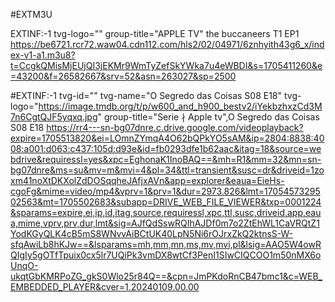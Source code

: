 #EXTM3U

EXTINF:-1 tvg-logo="" group-title="APPLE TV" the buccaneers T1 EP1
https://be6721.rcr72.waw04.cdn112.com/hls2/02/04971/6znhyith43g6_x/index-v1-a1.m3u8?t=CcgkQMisMjEUjQI3jEKMr9WmTyZefSkYWka7u4eWBDI&s=1705411260&e=43200&f=26582667&srv=52&asn=263027&sp=2500

#EXTINF:-1 tvg-id="" tvg-name="O Segredo das Coisas S08 E18" tvg-logo="https://image.tmdb.org/t/p/w600_and_h900_bestv2/iYekbzhxzCd3M7n6CgtQJF5yqxq.jpg" group-title="Serie ∤ Apple tv",O Segredo das Coisas S08 E18
https://rr4---sn-bg07dnre.c.drive.google.com/videoplayback?expire=1705513820&ei=LOmnZYmqA4O62bQPkYO5sAM&ip=2804:8838:4008:a001:d063:c437:105d:d93e&id=fb0293dfe1b62aac&itag=18&source=webdrive&requiressl=yes&xpc=EghonaK1InoBAQ==&mh=R1&mm=32&mn=sn-bg07dnre&ms=su&mv=m&mvi=4&pl=34&ttl=transient&susc=dr&driveid=1zoxm41noXtDKXolZdDOSqqheJAfjxAVn&app=explorer&eaua=EieHs-cgoFg&mime=video/mp4&vprv=1&prv=1&dur=2973.826&lmt=1705457329502563&mt=1705502683&subapp=DRIVE_WEB_FILE_VIEWER&txp=0001224&sparams=expire,ei,ip,id,itag,source,requiressl,xpc,ttl,susc,driveid,app,eaua,mime,vprv,prv,dur,lmt&sig=AJfQdSswRQIhAJDf0m7o2ZtEhWL1CaVRQtZ1YodKGyQLK4cB5mS8WNvvAiBCtUK40LpN5Ni6rOJrxZkQ2ktnsS-W-sfqAwiLb8hKJw==&lsparams=mh,mm,mn,ms,mv,mvi,pl&lsig=AAO5W4owRQIgIy5gOTfTpuix0cx5lr7UQiPk3vmDX8wtCf3PenI1SIwCIQCOO1m50nMX6oUnqO-ukqtGbKMRPoZG_gkS0Wlo25r84Q==&cpn=JmPKdoRnCB47bmc1&c=WEB_EMBEDDED_PLAYER&cver=1.20240109.00.00
